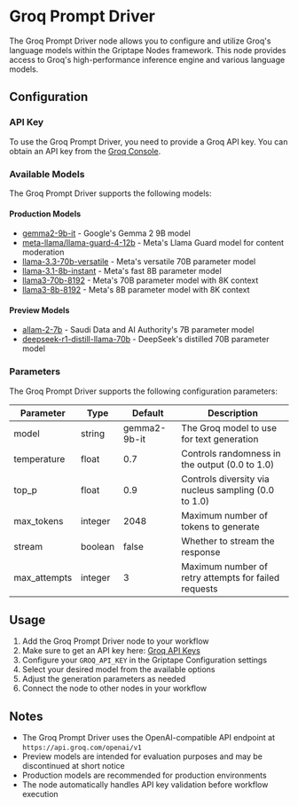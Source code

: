 # Groq Prompt Driver

The Groq Prompt Driver node allows you to configure and utilize Groq's language models within the Griptape Nodes framework. This node provides access to Groq's high-performance inference engine and various language models.

## Configuration

### API Key

To use the Groq Prompt Driver, you need to provide a Groq API key. You can obtain an API key from the [Groq Console](https://console.groq.com/keys).

### Available Models

The Groq Prompt Driver supports the following models:

#### Production Models

- [gemma2-9b-it](https://huggingface.co/google/gemma-2-9b-it) - Google's Gemma 2 9B model
- [meta-llama/llama-guard-4-12b](https://console.groq.com/docs/model/llama-guard-4-12b) - Meta's Llama Guard model for content moderation
- [llama-3.3-70b-versatile](https://console.groq.com/docs/model/llama-3.3-70b-versatile) - Meta's versatile 70B parameter model
- [llama-3.1-8b-instant](https://console.groq.com/docs/model/llama-3.1-8b-instant) - Meta's fast 8B parameter model
- [llama3-70b-8192](https://console.groq.com/docs/model/llama3-70b-8192) - Meta's 70B parameter model with 8K context
- [llama3-8b-8192](https://console.groq.com/docs/model/llama3-8b-8192) - Meta's 8B parameter model with 8K context

#### Preview Models

- [allam-2-7b](https://ai.azure.com/explore/models/ALLaM-2-7b-instruct/version/2/registry/azureml) - Saudi Data and AI Authority's 7B parameter model
- [deepseek-r1-distill-llama-70b](https://console.groq.com/docs/model/deepseek-r1-distill-llama-70b) - DeepSeek's distilled 70B parameter model

### Parameters

The Groq Prompt Driver supports the following configuration parameters:

| Parameter | Type | Default | Description |
|-----------|------|---------|-------------|
| model | string | gemma2-9b-it | The Groq model to use for text generation |
| temperature | float | 0.7 | Controls randomness in the output (0.0 to 1.0) |
| top_p | float | 0.9 | Controls diversity via nucleus sampling (0.0 to 1.0) |
| max_tokens | integer | 2048 | Maximum number of tokens to generate |
| stream | boolean | false | Whether to stream the response |
| max_attempts | integer | 3 | Maximum number of retry attempts for failed requests |

## Usage

1. Add the Groq Prompt Driver node to your workflow
1. Make sure to get an API key here: [Groq API Keys](https://console.groq.com/keys)
2. Configure your `GROQ_API_KEY` in the Griptape Configuration settings
3. Select your desired model from the available options
4. Adjust the generation parameters as needed
5. Connect the node to other nodes in your workflow

## Notes

- The Groq Prompt Driver uses the OpenAI-compatible API endpoint at `https://api.groq.com/openai/v1`
- Preview models are intended for evaluation purposes and may be discontinued at short notice
- Production models are recommended for production environments
- The node automatically handles API key validation before workflow execution 